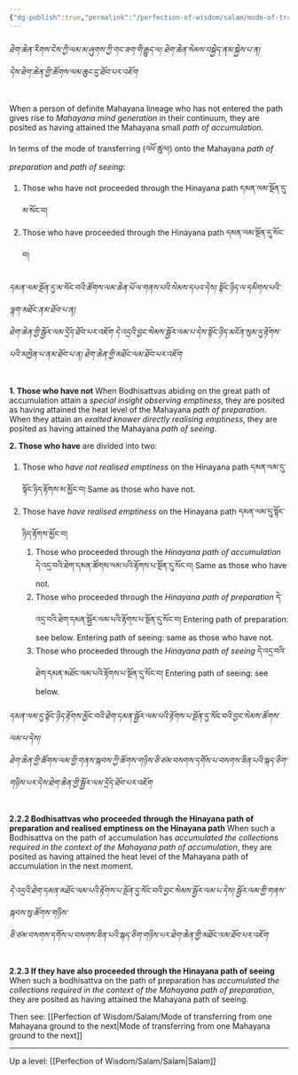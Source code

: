 ```yaml
---
{"dg-publish":true,"permalink":"/perfection-of-wisdom/salam/mode-of-traversing-the-paths-and-grounds-mahayana/"}
---
```


###### ཐེག་ཆེན་རིགས་ངེས་ཀྱི་ལམ་མ་ཞུགས་ཀྱི་གང་ཟག་གི་རྒྱུད་ལ། ཐེག་ཆེན་སེམས་བསྐྱེད་ནམ་སྐྱེས་པ་ན།<br>དེས་ཐེག་ཆེན་གྱི་ཚོགས་ལམ་ཆུང་ངུ་ཐོབ་པར་འཇོག
When a person of definite Mahayana lineage who has not entered the path gives rise to *Mahayana mind generation* in their continuum, they are posited as having attained the Mahayana small *path of accumulation*.

In terms of the mode of transferring (འཕོ་ཚུལ།) onto the Mahayana *path of preparation* and *path of seeing*:
1. Those who have not proceeded through the Hinayana path དམན་ལམ་སྔོན་དུ་མ་སོང་བ།
2. Those who have proceeded through the Hinayana path དམན་ལམ་སྔོན་དུ་སོང་བ།

###### དམན་ལམ་སྔོན་དུ་མ་སོང་བའི་ཚོགས་ལམ་ཆེན་པོ་ལ་གནས་པའི་སེམས་དཔའ་དེས། སྟོང་ཉིད་ལ་དམིགས་པའི་ལྷག་མཐོང་ནམ་ཐོབ་པ་ན།<br>ཐེག་ཆེན་གྱི་སྦྱོར་ལམ་དྲོད་ཐོབ་པར་འཇོག དེ་འདྲའི་བྱང་སེམས་སྦྱོར་ལམ་པ་དེས་སྟོང་ཉིད་མངོན་སུམ་དུ་རྟོགས་པའི་མཁྱེན་པ་ནམ་ཐོབ་པ་ན། ཐེག་ཆེན་གྱི་མཐོང་ལམ་ཐོབ་པར་འཇོག
**1. Those who have not**
When Bodhisattvas abiding on the great path of accumulation attain a *special insight observing emptiness*, they are posited as having attained the heat level of the Mahayana *path of preparation*. 
When they attain an *exalted knower directly realising emptiness*, they are posited as having attained the Mahayana *path of seeing*.

**2. Those who have** are divided into two:
1. Those who *have not realised emptiness* on the Hinayana path དམན་ལམ་དུ་སྟོང་ཉིད་རྟོགས་མ་མྱོང་བ།
   Same as those who have not.
2. Those have *have realised emptiness* on the Hinayana path དམན་ལམ་དུ་སྟོང་ཉིད་རྟོགས་མྱོང་བ།
	1. Those who proceeded through the *Hinayana path of accumulation*
	   དེ་འདྲ་བའི་ཐེག་དམན་ཚོགས་ལམ་པའི་རྟོགས་པ་སྔོན་དུ་སོང་བ།
	   Same as those who have not.
	2. Those who proceeded through the *Hinayana path of preparation*
	   དེ་འདྲ་བའི་ཐེག་དམན་སྦྱོར་ལམ་པའི་རྟོགས་པ་སྔོན་དུ་སོང་བ།
	   Entering path of preparation: see below.
	   Entering path of seeing: same as those who have not.
	3. Those who proceeded through the *Hinayana path of seeing*
	   དེ་འདྲ་བའི་ཐེག་དམན་མཐོང་ལམ་པའི་རྟོགས་པ་སྔོན་དུ་སོང་བ།
	   Entering path of seeing: see below.
   
###### དམན་ལམ་དུ་སྟོང་ཉིད་རྟོགས་མྱོང་བའི་ཐེག་དམན་སྦྱོར་ལམ་པའི་རྟོགས་པ་སྔོན་དུ་སོང་བའི་བྱང་སེམས་ཚོགས་ལམ་པ་དེས།<br>ཐེག་ཆེན་གྱི་ཚོགས་ལམ་གྱི་གནས་སྐབས་ཀྱི་ཚོགས་གཉིས་ཅི་ཙམ་བསགས་དགོས་པ་བསགས་ཟིན་པའི་སྐད་ཅིག་གཉིས་པར་དེས་ཐེག་ཆེན་གྱི་སྦྱོར་ལམ་དྲོད་ཐོབ་པར་འཇོག
**2.2.2 Bodhisattvas who proceeded through the Hinayana path of preparation and realised emptiness on the Hinayana path**
When such a Bodhisattva on the path of accumulation has *accumulated the collections required in the context of the Mahayana path of accumulation*, they are posited as having attained the heat level of the Mahayana path of accumulation in the next moment.

###### དེ་འདྲའི་ཐེག་དམན་མཐོང་ལམ་པའི་རྟོགས་པ་སྔོན་དུ་སོང་བའི་བྱང་སེམས་སྦྱོར་ལམ་པ་དེས། སྦྱོར་ལམ་གྱི་གནས་སྐབས་སུ་ཚོགས་གཉིས་<br>ཅི་ཙམ་བསགས་དགོས་པ་བསགས་ཟིན་པའི་སྐད་ཅིག་གཉིས་པར་ཐེག་ཆེན་གྱི་མཐོང་ལམ་ཐོབ་པར་འཇོག
**2.2.3 If they have also proceeded through the Hinayana path of seeing**
When such a bodhisattva on the path of preparation has *accumulated the collections required in the context of the Mahayana path of preparation*, they are posited as having attained the Mahayana path of seeing.

Then see: [[Perfection of Wisdom/Salam/Mode of transferring from one Mahayana ground to the next\|Mode of transferring from one Mahayana ground to the next]]

---
Up a level: [[Perfection of Wisdom/Salam/Salam\|Salam]]